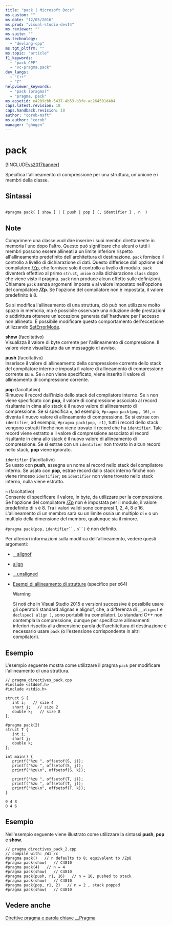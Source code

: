 ```yaml
---
title: "pack | Microsoft Docs"
ms.custom: ""
ms.date: "12/05/2016"
ms.prod: "visual-studio-dev14"
ms.reviewer: ""
ms.suite: ""
ms.technology: 
  - "devlang-cpp"
ms.tgt_pltfrm: ""
ms.topic: "article"
f1_keywords: 
  - "pack_CPP"
  - "vc-pragma.pack"
dev_langs: 
  - "C++"
  - "C"
helpviewer_keywords: 
  - "pack (pragma)"
  - "pragma, pack"
ms.assetid: e4209cbb-5437-4b53-b3fe-ac264501d404
caps.latest.revision: 18
caps.handback.revision: 18
author: "corob-msft"
ms.author: "corob"
manager: "ghogen"
---
```

# pack
[!INCLUDE[vs2017banner](../assembler/inline/includes/vs2017banner.md)]

Specifica l'allineamento di compressione per una struttura, un'unione e i membri della classe.  
  
## Sintassi  
  
```  
  
#pragma pack( [ show ] | [ push | pop ] [, identifier ] , n  )  
```  
  
## Note  
 Comprimere una classe vuol dire inserire i suoi membri direttamente in memoria l'uno dopo l'altro. Questo può significare che alcuni o tutti i membri possono essere allineati a un limite inferiore rispetto all'allineamento predefinito dell'architettura di destinazione.  `pack` fornisce il controllo a livello di dichiarazione di dati.  Questo differisce dall'opzione del compilatore [\/Zp](../build/reference/zp-struct-member-alignment.md), che fornisce solo il controllo a livello di modulo.  `pack` diventerà effettivo al primo `struct`, `union` o alla dichiarazione `class` dopo che viene visto il pragma.  `pack` non produce alcun effetto sulle definizioni.  Chiamare `pack` senza argomenti imposta `n` al valore impostato nell'opzione del compilatore **\/Zp**.  Se l'opzione del compilatore non è impostata, il valore predefinito è 8.  
  
 Se si modifica l'allineamento di una struttura, ciò può non utilizzare molto spazio in memoria, ma è possibile osservare una riduzione delle prestazioni o addirittura ottenere un'eccezione generata dall'hardware per l'accesso non allineato.  È possibile modificare questo comportamento dell'eccezione utilizzando [SetErrorMode](http://msdn.microsoft.com/library/windows/desktop/ms680621).  
  
 **show** \(facoltativo\)  
 Visualizza il valore di byte corrente per l'allineamento di compressione.  Il valore viene visualizzato da un messaggio di avviso.  
  
 **push** \(facoltativo\)  
 Inserisce il valore di allineamento della compressione corrente dello stack del compilatore interno e imposta il valore di allineamento di compressione corrente su `n`.  Se `n` non viene specificato, viene inserito il valore di allineamento di compressione corrente.  
  
 **pop** \(facoltativo\)  
 Rimuove il record dall'inizio dello stack del compilatore interno.  Se `n` non viene specificato con **pop**, il valore di compressione associato al record risultante in cima allo stack è il nuovo valore di allineamento di compressione.  Se si specifica `n`, ad esempio, `#pragma pack(pop, 16)`, `n` diventa il nuovo valore di allineamento di compressione.  Se si estrae con `identifier`, ad esempio, `#pragma pack(pop, r1)`, tutti i record dello stack vengono estratti finché non viene trovato il record che ha `identifier`.  Tale record viene estratto e il valore di compressione associato al record risultante in cima allo stack è il nuovo valore di allineamento di compressione.  Se si estrae con un `identifier` non trovato in alcun record nello stack, **pop** viene ignorato.  
  
 `identifier` \(facoltativo\)  
 Se usato con **push**, assegna un nome al record nello stack del compilatore interno.  Se usato con **pop**, estrae record dallo stack interno finché non viene rimosso `identifier`; se `identifier` non viene trovato nello stack interno, nulla viene estratto.  
  
 `n` \(facoltativo\)  
 Consente di specificare il valore, in byte, da utilizzare per la compressione.  Se l'opzione del compilatore [\/Zp](../build/reference/zp-struct-member-alignment.md) non è impostata per il modulo, il valore predefinito di `n` è 8.  Tra i valori validi sono compresi 1, 2, 4, 8 e 16.  L'allineamento di un membro sarà su un limite ossia un multiplo di `n` o un multiplo della dimensione del membro, qualunque sia il minore.  
  
 `#pragma pack(pop,` `identifier``,` `n``)` è non definito.  
  
 Per ulteriori informazioni sulla modifica dell'allineamento, vedere questi argomenti:  
  
-   [\_\_alignof](../cpp/alignof-operator.md)  
  
-   [align](../cpp/align-cpp.md)  
  
-   [\_\_unaligned](../cpp/unaligned.md)  
  
-   [Esempi di allineamento di strutture](../build/examples-of-structure-alignment.md) \(specifico per x64\)  
  
    > [!WARNING]
    >  Si noti che in Visual Studio 2015 e versioni successive è possibile usare gli operatori standard alignas e alignof, che, a differenza di `__alignof` e `declspec( align )`, sono portabili tra compilatori.  Lo standard C\+\+ non contempla la compressione, dunque per specificare allineamenti inferiori rispetto alla dimensione parola dell'architettura di destinazione è necessario usare `pack` \(o l'estensione corrispondente in altri compilatori\).  
  
## Esempio  
 L'esempio seguente mostra come utilizzare il pragma `pack` per modificare l'allineamento di una struttura.  
  
```  
// pragma_directives_pack.cpp  
#include <stddef.h>  
#include <stdio.h>  
  
struct S {  
   int i;   // size 4  
   short j;   // size 2  
   double k;   // size 8  
};  
  
#pragma pack(2)  
struct T {  
   int i;  
   short j;  
   double k;  
};  
  
int main() {  
   printf("%zu ", offsetof(S, i));  
   printf("%zu ", offsetof(S, j));  
   printf("%zu\n", offsetof(S, k));  
  
   printf("%zu ", offsetof(T, i));  
   printf("%zu ", offsetof(T, j));  
   printf("%zu\n", offsetof(T, k));  
}  
```  
  
```  
0 4 8  
0 4 6  
```  
  
## Esempio  
 Nell'esempio seguente viene illustrato come utilizzare la sintassi **push**, **pop** e **show**.  
  
```  
// pragma_directives_pack_2.cpp  
// compile with: /W1 /c  
#pragma pack()   // n defaults to 8; equivalent to /Zp8  
#pragma pack(show)   // C4810  
#pragma pack(4)   // n = 4  
#pragma pack(show)   // C4810  
#pragma pack(push, r1, 16)   // n = 16, pushed to stack  
#pragma pack(show)   // C4810  
#pragma pack(pop, r1, 2)   // n = 2 , stack popped  
#pragma pack(show)   // C4810  
```  
  
## Vedere anche  
 [Direttive pragma e parola chiave \_\_Pragma](../preprocessor/pragma-directives-and-the-pragma-keyword.md)